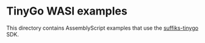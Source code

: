 # TinyGo WASI examples

This directory contains AssemblyScript examples that use the [suffiks-tinygo](github.com/suffiks/suffiks-tinygo) SDK.
